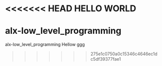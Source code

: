 <<<<<<< HEAD
HELLO WORLD
=======
# alx-low_level_programming
alx-low_level_programming
Hellow
ggg
>>>>>>> 275e1c0750a0c15346c4646ec1dc5df39377fae1
